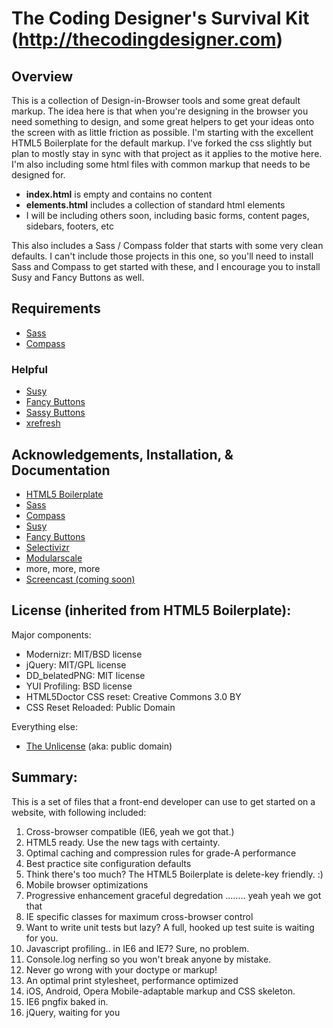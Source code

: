 # The Coding Designer's Survival Kit (http://thecodingdesigner.com)
 
## Overview

This is a collection of Design-in-Browser tools and some great default markup. The idea here is that when you're designing in the browser you need something to design, and some great helpers to get your ideas onto the screen with as little friction as possible. I'm starting with the excellent HTML5 Boilerplate for the default markup. I've forked the css slightly but plan to mostly stay in sync with that project as it applies to the motive here. I'm also including some html files with common markup that needs to be designed for. 

- __index.html__ is empty and contains no content
- __elements.html__ includes a collection of standard html elements
- I will be including others soon, including basic forms, content pages, sidebars, footers, etc

This also includes a Sass / Compass folder that starts with some very clean defaults. I can't include those projects in this one, so you'll need to install Sass and Compass to get started with these, and I encourage you to install Susy and Fancy Buttons as well. 

## Requirements 

- [Sass](http://sass-lang.com/)
- [Compass](http://compass-style.org/)

### Helpful

- [Susy](http://susy.oddbird.net/)
- [Fancy Buttons](https://github.com/imathis/fancy-buttons)
- [Sassy Buttons](https://github.com/jhardy/Sassy-Buttons)
- [xrefresh](http://xrefresh.binaryage.com/)


## Acknowledgements, Installation, & Documentation

- [HTML5 Boilerplate](http://html5boilerplate.com)
- [Sass](http://sass-lang.com/)
- [Compass](http://compass-style.org/)
- [Susy](http://susy.oddbird.net/)
- [Fancy Buttons](https://github.com/imathis/fancy-buttons)
- [Selectivizr](http://selectivizr.com/)
- [Modularscale](http://modularscale.com/)
- more, more, more
- [Screencast (coming soon)](http://thecodingdesigner.com/)





## License (inherited from HTML5 Boilerplate):

Major components:

* Modernizr: MIT/BSD license
* jQuery: MIT/GPL license
* DD_belatedPNG: MIT license
* YUI Profiling: BSD license
* HTML5Doctor CSS reset: Creative Commons 3.0 BY
* CSS Reset Reloaded: Public Domain

Everything else:

* [The Unlicense](http://unlicense.org) (aka: public domain) 


## Summary:

This is a set of files that a front-end developer can use to get started on a website, with following included:

1. Cross-browser compatible (IE6, yeah we got that.)
2. HTML5 ready. Use the new tags with certainty.
3. Optimal caching and compression rules for grade-A performance
4. Best practice site configuration defaults
5. Think there's too much? The HTML5 Boilerplate is delete-key friendly. :)
6. Mobile browser optimizations
7. Progressive enhancement graceful degredation ........ yeah yeah we got that
8. IE specific classes for maximum cross-browser control
9. Want to write unit tests but lazy? A full, hooked up test suite is waiting for you.
10. Javascript profiling.. in IE6 and IE7? Sure, no problem.
11. Console.log nerfing so you won't break anyone by mistake.
12. Never go wrong with your doctype or markup!
13. An optimal print stylesheet, performance optimized
14. iOS, Android, Opera Mobile-adaptable markup and CSS skeleton.
15. IE6 pngfix baked in.
16. jQuery, waiting for you

